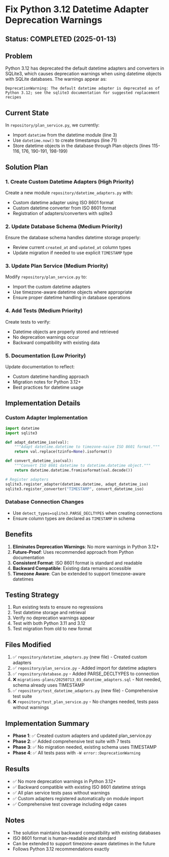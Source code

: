 # Fix Python 3.12 Datetime Adapter Deprecation Warnings

## Status: COMPLETED (2025-01-13)

## Problem

Python 3.12 has deprecated the default datetime adapters and converters in SQLite3, which causes deprecation warnings when using datetime objects with SQLite databases. The warnings appear as:

```
DeprecationWarning: The default datetime adapter is deprecated as of Python 3.12; see the sqlite3 documentation for suggested replacement recipes
```

## Current State

In `repository/plan_service.py`, we currently:
- Import `datetime` from the datetime module (line 3)
- Use `datetime.now()` to create timestamps (line 71)
- Store datetime objects in the database through Plan objects (lines 115-116, 176, 190-191, 198-199)

## Solution Plan

### 1. Create Custom Datetime Adapters (High Priority)

Create a new module `repository/datetime_adapters.py` with:
- Custom datetime adapter using ISO 8601 format
- Custom datetime converter from ISO 8601 format
- Registration of adapters/converters with sqlite3

### 2. Update Database Schema (Medium Priority)

Ensure the database schema handles datetime storage properly:
- Review current `created_at` and `updated_at` column types
- Update migration if needed to use explicit `TIMESTAMP` type

### 3. Update Plan Service (Medium Priority)

Modify `repository/plan_service.py` to:
- Import the custom datetime adapters
- Use timezone-aware datetime objects where appropriate
- Ensure proper datetime handling in database operations

### 4. Add Tests (Medium Priority)

Create tests to verify:
- Datetime objects are properly stored and retrieved
- No deprecation warnings occur
- Backward compatibility with existing data

### 5. Documentation (Low Priority)

Update documentation to reflect:
- Custom datetime handling approach
- Migration notes for Python 3.12+
- Best practices for datetime usage

## Implementation Details

### Custom Adapter Implementation
```python
import datetime
import sqlite3

def adapt_datetime_iso(val):
    """Adapt datetime.datetime to timezone-naive ISO 8601 format."""
    return val.replace(tzinfo=None).isoformat()

def convert_datetime_iso(val):
    """Convert ISO 8601 datetime to datetime.datetime object."""
    return datetime.datetime.fromisoformat(val.decode())

# Register adapters
sqlite3.register_adapter(datetime.datetime, adapt_datetime_iso)
sqlite3.register_converter("TIMESTAMP", convert_datetime_iso)
```

### Database Connection Changes
- Use `detect_types=sqlite3.PARSE_DECLTYPES` when creating connections
- Ensure column types are declared as `TIMESTAMP` in schema

## Benefits

1. **Eliminates Deprecation Warnings**: No more warnings in Python 3.12+
2. **Future-Proof**: Uses recommended approach from Python documentation
3. **Consistent Format**: ISO 8601 format is standard and readable
4. **Backward Compatible**: Existing data remains accessible
5. **Timezone Aware**: Can be extended to support timezone-aware datetimes

## Testing Strategy

1. Run existing tests to ensure no regressions
2. Test datetime storage and retrieval
3. Verify no deprecation warnings appear
4. Test with both Python 3.11 and 3.12
5. Test migration from old to new format

## Files Modified

1. ✅ `repository/datetime_adapters.py` (new file) - Created custom adapters
2. ✅ `repository/plan_service.py` - Added import for datetime adapters
3. ✅ `repository/database.py` - Added PARSE_DECLTYPES to connection
4. ❌ `migrations-plans/20250713_03_datetime_adapters.sql` - Not needed, schema already uses TIMESTAMP
5. ✅ `repository/test_datetime_adapters.py` (new file) - Comprehensive test suite
6. ❌ `repository/test_plan_service.py` - No changes needed, tests pass without warnings

## Implementation Summary

- **Phase 1**: ✅ Created custom adapters and updated plan_service.py
- **Phase 2**: ✅ Added comprehensive test suite with 7 tests
- **Phase 3**: ✅ No migration needed, existing schema uses TIMESTAMP
- **Phase 4**: ✅ All tests pass with `-W error::DeprecationWarning`

## Results

- ✅ No more deprecation warnings in Python 3.12+
- ✅ Backward compatible with existing ISO 8601 datetime strings
- ✅ All plan service tests pass without warnings
- ✅ Custom adapters registered automatically on module import
- ✅ Comprehensive test coverage including edge cases

## Notes

- The solution maintains backward compatibility with existing databases
- ISO 8601 format is human-readable and standard
- Can be extended to support timezone-aware datetimes in the future
- Follows Python 3.12 recommendations exactly